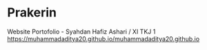 # Prakerin

Website Portofolio - Syahdan Hafiz Ashari / XI TKJ 1
https://muhammadaditya20.github.io/muhammadaditya20.github.io
